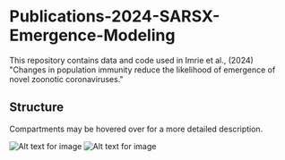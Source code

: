 # Publications-2024-SARSX-Emergence-Modeling
This repository contains data and code used in Imrie et al., (2024) "Changes in population immunity reduce the likelihood of emergence of novel zoonotic coronaviruses."


## Structure

Compartments may be hovered over for a more detailed description.

<img src="https://github.com/ryanmimrie/Publications-2024-Drosophilidae-Virus-Phylogenetic-Correlations/blob/main/img/logo.png" alt="Alt text for image" title="This is a very long description of the contents of a single compartment in my SEIR model.">
<img src="https://github.com/ryanmimrie/Publications-2024-Drosophilidae-Virus-Phylogenetic-Correlations/blob/main/img/logo.png" alt="Alt text for image" title="This is a very long description of the contents of another compartment in my SEIR model.">
